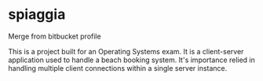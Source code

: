 # spiaggia
Merge from bitbucket profile

This is a project built for an Operating Systems exam. It is a client-server application used to handle a beach booking system. It's importance relied in handling multiple client connections within a single server instance.
